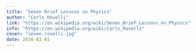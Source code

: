 ```yaml
---
title: "Seven Brief Lessons on Physics"
author: "Carlo Rovelli"
link: "https://en.wikipedia.org/wiki/Seven_Brief_Lessons_on_Physics"
info: "https://en.wikipedia.org/wiki/Carlo_Rovelli"
cover: "seven.rovelli.jpg"
date: 2016-03-01
---
```

